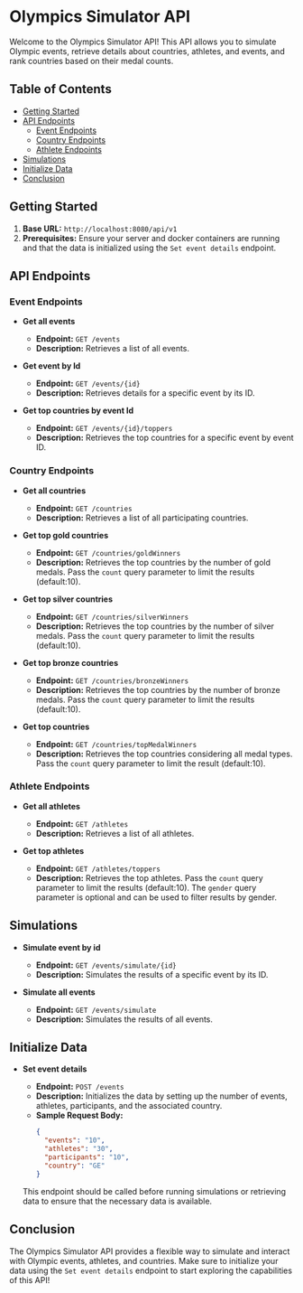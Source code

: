 # Olympics Simulator API

Welcome to the Olympics Simulator API! This API allows you to simulate Olympic events, retrieve details about countries, athletes, and events, and rank countries based on their medal counts.

## Table of Contents
- [Getting Started](#getting-started)
- [API Endpoints](#api-endpoints)
    - [Event Endpoints](#event-endpoints)
    - [Country Endpoints](#country-endpoints)
    - [Athlete Endpoints](#athlete-endpoints)
- [Simulations](#simulations)
- [Initialize Data](#initialize-data)
- [Conclusion](#conclusion)

## Getting Started

1. **Base URL:** `http://localhost:8080/api/v1`
2. **Prerequisites:** Ensure your server and docker containers are running and that the data is initialized using the `Set event details` endpoint.

## API Endpoints

### Event Endpoints

- **Get all events**
    - **Endpoint:** `GET /events`
    - **Description:** Retrieves a list of all events.

- **Get event by Id**
    - **Endpoint:** `GET /events/{id}`
    - **Description:** Retrieves details for a specific event by its ID.

- **Get top countries by event Id**
    - **Endpoint:** `GET /events/{id}/toppers`
    - **Description:** Retrieves the top countries for a specific event by event ID.

### Country Endpoints

- **Get all countries**
    - **Endpoint:** `GET /countries`
    - **Description:** Retrieves a list of all participating countries.

- **Get top gold countries**
    - **Endpoint:** `GET /countries/goldWinners`
    - **Description:** Retrieves the top countries by the number of gold medals. Pass the `count` query parameter to limit the results (default:10).

- **Get top silver countries**
    - **Endpoint:** `GET /countries/silverWinners`
    - **Description:** Retrieves the top countries by the number of silver medals. Pass the `count` query parameter to limit the results (default:10).

- **Get top bronze countries**
    - **Endpoint:** `GET /countries/bronzeWinners`
    - **Description:** Retrieves the top countries by the number of bronze medals. Pass the `count` query parameter to limit the results (default:10).

- **Get top countries**
    - **Endpoint:** `GET /countries/topMedalWinners`
    - **Description:** Retrieves the top countries considering all medal types. Pass the `count` query parameter to limit the result (default:10).

### Athlete Endpoints

- **Get all athletes**
    - **Endpoint:** `GET /athletes`
    - **Description:** Retrieves a list of all athletes.

- **Get top athletes**
    - **Endpoint:** `GET /athletes/toppers`
    - **Description:** Retrieves the top athletes. Pass the `count` query parameter to limit the results (default:10). The `gender` query parameter is optional and can be used to filter results by gender.

## Simulations

- **Simulate event by id**
    - **Endpoint:** `GET /events/simulate/{id}`
    - **Description:** Simulates the results of a specific event by its ID.

- **Simulate all events**
    - **Endpoint:** `GET /events/simulate`
    - **Description:** Simulates the results of all events.

## Initialize Data

- **Set event details**
    - **Endpoint:** `POST /events`
    - **Description:** Initializes the data by setting up the number of events, athletes, participants, and the associated country.
    - **Sample Request Body:**
      ```json
      {
        "events": "10",
        "athletes": "30",
        "participants": "10",
        "country": "GE"
      }
      ```

  This endpoint should be called before running simulations or retrieving data to ensure that the necessary data is available.

## Conclusion

The Olympics Simulator API provides a flexible way to simulate and interact with Olympic events, athletes, and countries. Make sure to initialize your data using the `Set event details` endpoint to start exploring the capabilities of this API!
